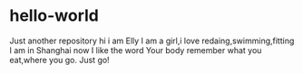 # hello-world
Just another repository
hi i am Elly
I am a girl,i love redaing,swimming,fitting
I am in Shanghai now
I like the word
Your body remember what you eat,where you go.
Just go!
